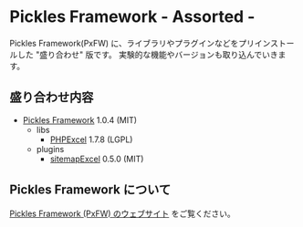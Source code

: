 Pickles Framework - Assorted -
=================

Pickles Framework(PxFW) に、ライブラリやプラグインなどをプリインストールした "盛り合わせ" 版です。
実験的な機能やバージョンも取り込んでいきます。


## 盛り合わせ内容

- <a href="http://pickles.pxt.jp/" target="_blank">Pickles Framework</a> 1.0.4 (MIT)
  - libs
    - <a href="https://phpexcel.codeplex.com/" target="_blank">PHPExcel</a> 1.7.8 (LGPL)
  - plugins
    - <a href="https://github.com/tomk79/PxPlugin_sitemapExcel" target="_blank">sitemapExcel</a> 0.5.0 (MIT)


## Pickles Framework について

<a href="http://pickles.pxt.jp/" target="_blank">Pickles Framework (PxFW) のウェブサイト</a> をご覧ください。

